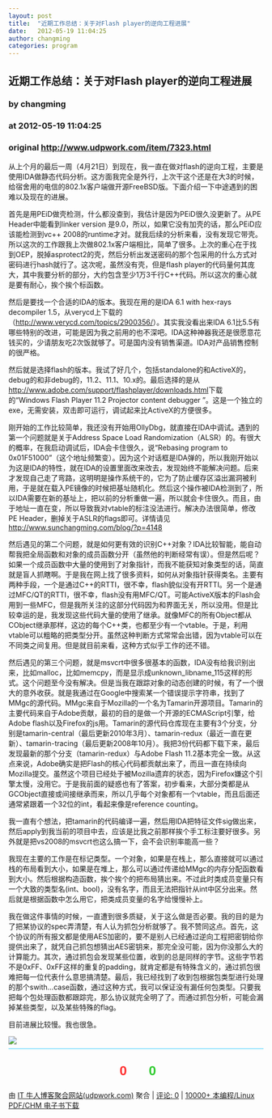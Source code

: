 ```yaml
---
layout: post
title:  "近期工作总结：关于对Flash player的逆向工程进展"
date:   2012-05-19 11:04:25
author: changming
categories: program
---
```


## 近期工作总结：关于对Flash player的逆向工程进展
### by changming
### at 2012-05-19 11:04:25
### original <http://www.udpwork.com/item/7323.html>

<p>从上个月的最后一周（4月21日）到现在，我一直在做对flash的逆向工程，主要是使用IDA做静态代码分析。这方面我完全是外行，上次干这个还是在大3的时候，给宿舍用的电信的802.1x客户端做开源FreeBSD版。下面介绍一下中途遇到的困难以及现在的进展。</p>
<p>首先是用PEiD做壳检测，什么都没查到，我估计是因为PEiD很久没更新了。从PE Header中能看到linker version 是9.0，所以，如果它没有加壳的话，那么PEiD应该能检测到vc++ 2008的runtime才对。就我后续的分析来看，没有发现它带壳。所以这次的工作跟我上次做802.1x客户端相比，简单了很多。上次的重心在于找到OEP，脱掉asprotect2的壳，然后分析出发送密码的那个包采用的什么方式对密码进行hash就行了。这次呢，虽然没有壳，但是flash player的代码量何其庞大，其中我要分析的部分，大约包含至少1万3千行C++代码。所以这次的重心就是要有耐心，挨个挨个标函数。</p>
<p>然后是要找一个合适的IDA的版本。我现在用的是IDA 6.1 with hex-rays decompiler 1.5，从verycd上下载的（<a href="http://www.verycd.com/topics/2900356/" title="http://www.verycd.com/topics/2900356/">http://www.verycd.com/topics/2900356/</a>）。其实我没看出来IDA 6.1比5.5有哪些特别的改进，可能是因为我之前用的也不深吧。IDA这种神器我还是很愿意花钱买的，少请朋友吃2次饭就够了。可是国内没有销售渠道。IDA对产品销售控制的很严格。</p>
<p>然后就是选择flash的版本。我试了好几个，包括standalone的和ActiveX的，debug的和非debug的，11.2、11.1、10.x的。最后选择的是从<a href="http://www.adobe.com/support/flashplayer/downloads.html" title="http://www.adobe.com/support/flashplayer/downloads.html">http://www.adobe.com/support/flashplayer/downloads.html</a>下载的“Windows Flash Player 11.2 Projector content debugger ”。这是一个独立的exe，无需安装，双击即可运行，调试起来比ActiveX的方便很多。</p>
<p>刚开始的工作比较简单，我还没有开始用OllyDbg，就直接在IDA中调试。遇到的第一个问题就是关于Address Space Load Randomization（ALSR）的。有很大的概率，在我启动调试后，IDA会卡住很久，说“Rebasing program to 0x01F51000”（这个地址频繁变）。因为这个对话框是IDA弹的，所以我刚开始以为这是IDA的特性，就在IDA的设置里面改来改去，发现始终不能解决问题。后来才发现自己走了弯路，这明明是操作系统干的，它为了防止缓存区溢出漏洞被利用，于是就在载入PE镜像的时候把基址随机化。然后这个操作被IDA检测到了，所以IDA需要在新的基址上，把以前的分析重做一遍，所以就会卡住很久。而且，由于地址一直在变，所以导致我对vtable的标注没法进行。解决办法很简单，修改PE Header，删掉关于ASLR的flags即可。详情请见<a href="http://www.sunchangming.com/blog/?p=4148" title="http://www.sunchangming.com/blog/?p=4148">http://www.sunchangming.com/blog/?p=4148</a></p>
<p>然后遇见的第二个问题，就是如何更有效的识别C++对象？IDA比较智能，能自动帮我把全局函数和对象的成员函数分开（虽然他的判断经常有误）。但是然后呢？如果一个成员函数中大量的使用到了对象指针，而我不能获知对象类型的话，简直就是盲人抓瞎啊。于是我在网上找了很多资料，如何从对象指针获得类名。主要有两种手段，一个是通过C++的RTTI，很不幸，flash貌似没有开RTTI。另一个是通过MFC/QT的RTTI，很不幸，flash没有用MFC/QT。可能ActiveX版本的Flash会用到一些MFC，但是我所关注的这部分代码因为和界面无关，所以没用。但是比较幸运的是，我发现这些代码大量的使用了继承。就像MFC的所有Object都从CObject继承那样，这边的每个C++类，也都至少有一个vtable。于是，利用vtable可以粗略的把类型分开。虽然这种判断方式常常会出错，因为vtable可以在不同类之间复用。但是就目前来看，这种方式似乎工作的还不错。</p>
<p>然后遇见的第三个问题，就是msvcrt中很多很基本的函数，IDA没有给我识别出来，比如malloc，比如memcpy，而是显示成unknown_libname_115这样的形式。这个问题至今没有解决。但是当我在跟踪对象的动态创建的时候，有了一个很大的意外收获。就是我通过在Google中搜索某一个错误提示字符串，找到了MMgc的源代码。MMgc来自于Mozilla的一个名为Tamarin开源项目。Tamarin的主要代码来自于Adobe贡献，最初的目的是做一个开源的ECMAScript引擎，给Adobe flash以及Firefox的js用。Tamarin的源代码仓库现在主要有3个分支，分别是tamarin-central（最后更新2010年3月）、tamarin-redux（最近一直在更新）、tamarin-tracing（最后更新2008年10月）。我把3份代码都下载下来，最后发现最新的那个分支（tamarin-redux）与Adobe Flash 11.2基本完全一致。从这点来说，Adobe确实是把Flash的核心代码都贡献出来了，而且一直在持续向Mozilla提交。虽然这个项目已经处于被Mozilla遗弃的状态，因为Firefox嫌这个引擎太慢，没用它。于是我前面的疑惑也有了答案，初步看来，大部分类都是从GCObject直接或间接继承而来，所以几乎每个对象都有一个vtable，而且后面还通常紧跟着一个32位的int，看起来像是reference counting。</p>
<p>我一直有个想法，把tamarin的代码编译一遍，然后用IDA把特征文件sig做出来，然后apply到我当前的项目中去，应该是比我之前那样挨个手工标注要好很多。另外就是把vs2008的msvcrt也这么搞一下，会不会识别率能高一些？</p>
<p>我现在主要的工作是在标记类型。一个对象，如果是在栈上，那么直接就可以通过栈的布局看到大小，如果是在堆上，那么可以通过传递给MMgc的内存分配函数看到大小。然后根据构造函数，挨个挨个的把布局猜出来。不过此时类成员变量只有一个大致的类型名(int、bool)，没有名字，而且无法把指针从int中区分出来。然后就是根据函数中怎么用它，把类成员变量的名字给慢慢补上。</p>
<p>我在做这件事情的时候，一直遭到很多质疑，关于这么做是否必要。我的目的是为了把某协议的spec弄清楚，有人认为抓包分析就够了。我不赞同这点。首先，这个协议的所有报文都是使用AES加密的，要不是别人已经通过逆向工程把密钥给你提供出来了，就凭自己抓包想猜出AES密钥来，那完全没可能，因为你没那么大的计算能力。其次，通过抓包会发现某些位置，收到的总是同样的字节。这些字节若不是0xFF、0xFF这样的重复的padding，就肯定都是有特殊含义的，通过抓包很难把每一位代表什么意思搞清楚。最后，我已经找到了收到包根据包类型进行处理的那个swith…case函数，通过这种方式，我可以保证没有漏任何包类型。只要我把每个包处理函数都跟踪完，那么协议就完全明了了。而通过抓包分析，可能会漏掉某些类型，以及某些特殊的flag。</p>
<p>目前进展比较慢。我也很急。</p>
<img src="http://www.sunchangming.com/blog/wp-content/plugins/google-reader-stats/google-reader-view.php?id=4165">
			<div style="margin-top:8px;padding:6px 0;border-top:1px solid #3cf">
				<div style="text-align:center;margin:16px 0;padding:6px;border:0px dashed #999;font-family:arial;font-size:26px;font-weight:bold">
	<a href="http://www.udpwork.com/item/7323.html#review_form" title="不喜欢" style="text-decoration:none">
		<img src="http://www.udpwork.com//images/thumb_down24.gif" alt="">
		<span style="color:#f33">0</span>
	</a>
	   
	<a href="http://www.udpwork.com/item/7323.html#review_form" title="喜欢" style="text-decoration:none">
		<img src="http://www.udpwork.com//images/thumb_up24.gif" alt="">
		<span style="color:#3c3">0</span>
	</a>
</div>				<p>
					由 <a href="http://www.udpwork.com/">IT 牛人博客聚合网站(udpwork.com)</a> 聚合
					|
					<a href="http://www.udpwork.com/item/7323.html#reviews">评论: 0</a>
					|
					<a href="http://book.benegg.com/tag/%E7%BC%96%E7%A8%8B?from=udpwork-feed">10000+ 本编程/Linux PDF/CHM 电子书下载</a>
				</p>
			</div>